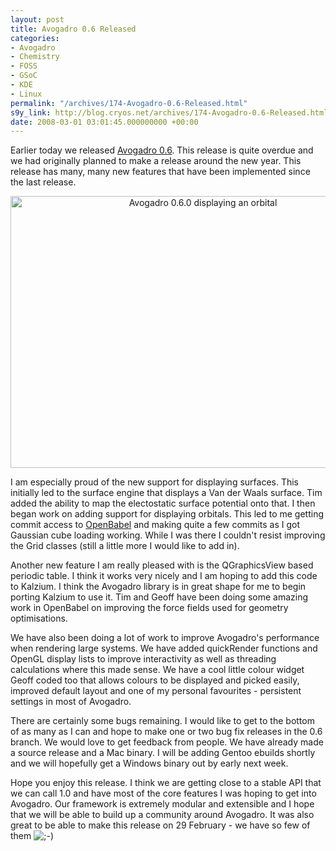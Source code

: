 ```yaml
---
layout: post
title: Avogadro 0.6 Released
categories:
- Avogadro
- Chemistry
- FOSS
- GSoC
- KDE
- Linux
permalink: "/archives/174-Avogadro-0.6-Released.html"
s9y_link: http://blog.cryos.net/archives/174-Avogadro-0.6-Released.html
date: 2008-03-01 03:01:45.000000000 +00:00
---
```

<span><p>Earlier today we released <a href="http://avogadro.openmolecules.net/wiki/Avogadro_0.6.0">Avogadro 0.6</a>. This release is quite overdue and we had originally planned to make a release around the new year. This release has many, many new features that have been implemented since the last release.</p>

<center><img src="http://blog.cryos.net/uploads/avo_CrH2O_1-6.png" width="600" height="435" alt="Avogadro 0.6.0 displaying an orbital" /></center>

<p>I am especially proud of the new support for displaying surfaces. This initially led to the surface engine that displays a Van der Waals surface. Tim added the ability to map the electostatic surface potential onto that. I then began work on adding support for displaying orbitals. This led to me getting commit access to <a href="http://openbabel.org/">OpenBabel</a> and making quite a few commits as I got Gaussian cube loading working. While I was there I couldn't resist improving the Grid classes (still a little more I would like to add in).</p>

<p>Another new feature I am really pleased with is the QGraphicsView based periodic table. I think it works very nicely and I am hoping to add this code to Kalzium. I think the Avogadro library is in great shape for me to begin porting Kalzium to use it. Tim and Geoff have been doing some amazing work in OpenBabel on improving the force fields used for geometry optimisations.</p>

<p>We have also been doing a lot of work to improve Avogadro's performance when rendering large systems. We have added quickRender functions and OpenGL display lists to improve interactivity as well as threading calculations where this made sense. We have a cool little colour widget Geoff coded too that allows colours to be displayed and picked easily, improved default layout and one of my personal favourites - persistent settings in most of Avogadro.</p>

<p>There are certainly some bugs remaining. I would like to get to the bottom of as many as I can and hope to make one or two bug fix releases in the 0.6 branch. We would love to get feedback from people. We have already made a source release and a Mac binary. I will be adding Gentoo ebuilds shortly and we will hopefully get a Windows binary out by early next week.</p>

<p>Hope you enjoy this release. I think we are getting close to a stable API that we can call 1.0 and have most of the core features I was hoping to get into Avogadro. Our framework is extremely modular and extensible and I hope that we will be able to build up a community around Avogadro. It was also great to be able to make this release on 29 February - we have so few of them <img src="http://blog.cryos.net/templates/default/img/emoticons/wink.png" alt=";-)" style="display: inline; vertical-align: bottom;" class="emoticon" /></p></span>
